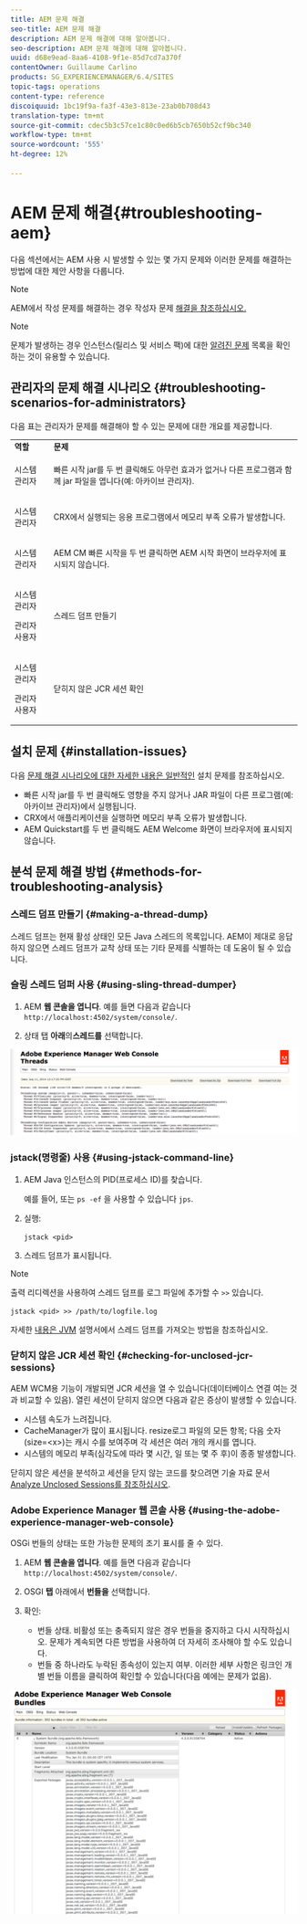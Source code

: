 ```yaml
---
title: AEM 문제 해결
seo-title: AEM 문제 해결
description: AEM 문제 해결에 대해 알아봅니다.
seo-description: AEM 문제 해결에 대해 알아봅니다.
uuid: d68e9ead-8aa6-4108-9f1e-85d7cd7a370f
contentOwner: Guillaume Carlino
products: SG_EXPERIENCEMANAGER/6.4/SITES
topic-tags: operations
content-type: reference
discoiquuid: 1bc19f9a-fa3f-43e3-813e-23ab0b708d43
translation-type: tm+mt
source-git-commit: cdec5b3c57ce1c80c0ed6b5cb7650b52cf9bc340
workflow-type: tm+mt
source-wordcount: '555'
ht-degree: 12%

---
```



# AEM 문제 해결{#troubleshooting-aem}

다음 섹션에서는 AEM 사용 시 발생할 수 있는 몇 가지 문제와 이러한 문제를 해결하는 방법에 대한 제안 사항을 다룹니다.

>[!NOTE]
>
>AEM에서 작성 문제를 해결하는 경우 작성자 문제 [해결을 참조하십시오.](/help/sites-authoring/troubleshooting.md)

>[!NOTE]
>
>문제가 발생하는 경우 인스턴스(릴리스 및 서비스 팩)에 대한 [알려진 문제](/help/release-notes/known-issues.md) 목록을 확인하는 것이 유용할 수 있습니다.

## 관리자의 문제 해결 시나리오 {#troubleshooting-scenarios-for-administrators}

다음 표는 관리자가 문제를 해결해야 할 수 있는 문제에 대한 개요를 제공합니다.

<table> 
 <tbody> 
  <tr> 
   <td><strong>역할</strong></td> 
   <td><strong>문제 </strong></td> 
  </tr> 
  <tr> 
   <td>시스템 관리자</td> 
   <td><p>빠른 시작 jar를 두 번 클릭해도 아무런 효과가 없거나 다른 프로그램과 함께 jar 파일을 엽니다(예: 아카이브 관리자).</p> </td> 
  </tr> 
  <tr> 
   <td><p>시스템 관리자</p> </td> 
   <td><p>CRX에서 실행되는 응용 프로그램에서 메모리 부족 오류가 발생합니다.</p> </td> 
  </tr> 
  <tr> 
   <td><p>시스템 관리자</p> </td> 
   <td><p>AEM CM 빠른 시작을 두 번 클릭하면 AEM 시작 화면이 브라우저에 표시되지 않습니다.</p> </td> 
  </tr> 
  <tr> 
   <td><p>시스템 관리자</p> <p>관리자 사용자</p> </td> 
   <td><p>스레드 덤프 만들기</p> </td> 
  </tr> 
  <tr> 
   <td><p>시스템 관리자</p> <p>관리자 사용자</p> </td> 
   <td><p>닫히지 않은 JCR 세션 확인</p> </td> 
  </tr> 
 </tbody> 
</table>

## 설치 문제 {#installation-issues}

다음 [문제 해결 시나리오에 대한 자세한 내용은 일반적인](/help/sites-deploying/troubleshooting.md#common-installation-issues) 설치 문제를 참조하십시오.

* 빠른 시작 jar를 두 번 클릭해도 영향을 주지 않거나 JAR 파일이 다른 프로그램(예: 아카이브 관리자)에서 실행됩니다.
* CRX에서 애플리케이션을 실행하면 메모리 부족 오류가 발생합니다.
* AEM Quickstart를 두 번 클릭해도 AEM Welcome 화면이 브라우저에 표시되지 않습니다.

## 분석 문제 해결 방법 {#methods-for-troubleshooting-analysis}

### 스레드 덤프 만들기 {#making-a-thread-dump}

스레드 덤프는 현재 활성 상태인 모든 Java 스레드의 목록입니다. AEM이 제대로 응답하지 않으면 스레드 덤프가 교착 상태 또는 기타 문제를 식별하는 데 도움이 될 수 있습니다.

### 슬링 스레드 덤퍼 사용 {#using-sling-thread-dumper}

1. AEM **웹 콘솔을 엽니다**. 예를 들면 다음과 같습니다 `http://localhost:4502/system/console/`.

1. 상태 탭 **아래**&#x200B;의&#x200B;**스레드를** 선택합니다.

![screen_shot_2012-02-13at43925pm](assets/screen_shot_2012-02-13at43925pm.png)

### jstack(명령줄) 사용 {#using-jstack-command-line}

1. AEM Java 인스턴스의 PID(프로세스 ID)를 찾습니다.

   예를 들어, 또는 `ps -ef` 을 사용할 수 있습니다 `jps`.

1. 실행:

   `jstack <pid>`

1. 스레드 덤프가 표시됩니다.

>[!NOTE]
>
>출력 리디렉션을 사용하여 스레드 덤프를 로그 파일에 추가할 수 `>>` 있습니다.
>
>`jstack <pid> >> /path/to/logfile.log`

자세한 [내용은 JVM](https://helpx.adobe.com/cq/kb/TakeThreadDump.html) 설명서에서 스레드 덤프를 가져오는 방법을 참조하십시오.

### 닫히지 않은 JCR 세션 확인 {#checking-for-unclosed-jcr-sessions}

AEM WCM용 기능이 개발되면 JCR 세션을 열 수 있습니다(데이터베이스 연결 여는 것과 비교할 수 있음). 열린 세션이 닫히지 않으면 다음과 같은 증상이 발생할 수 있습니다.

* 시스템 속도가 느려집니다.
* CacheManager가 많이 표시됩니다. resize로그 파일의 모든 항목; 다음 숫자(size=&lt;x>)는 캐시 수를 보여주며 각 세션은 여러 개의 캐시를 엽니다.
* 시스템의 메모리 부족(심각도에 따라 몇 시간, 일 또는 몇 주 후)이 종종 발생합니다.

닫히지 않은 세션을 분석하고 세션을 닫지 않는 코드를 찾으려면 기술 자료 문서 [Analyze Unclosed Sessions를 참조하십시오](https://helpx.adobe.com/crx/kb/AnalyzeUnclosedSessions.html).

### Adobe Experience Manager 웹 콘솔 사용 {#using-the-adobe-experience-manager-web-console}

OSGi 번들의 상태는 또한 가능한 문제의 조기 표시를 줄 수 있다.

1. AEM **웹 콘솔을 엽니다**. 예를 들면 다음과 같습니다 `http://localhost:4502/system/console/`.

1. OSGI **탭** 아래에서 **번들을** 선택합니다.

1. 확인:

   * 번들 상태. 비활성 또는 충족되지 않은 경우 번들을 중지하고 다시 시작하십시오. 문제가 계속되면 다른 방법을 사용하여 더 자세히 조사해야 할 수도 있습니다.
   * 번들 중 하나라도 누락된 종속성이 있는지 여부. 이러한 세부 사항은 링크인 개별 번들 이름을 클릭하여 확인할 수 있습니다(다음 예에는 문제가 없음).

![screen_shot_2012-02-13at44706pm](assets/screen_shot_2012-02-13at44706pm.png)


